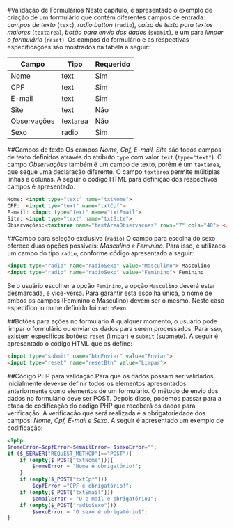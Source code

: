 #Validação de Formulários
Neste capítulo, é apresentado o exemplo de criação de um formulário que contém diferentes campos de entrada: *campos de texto* (`text`), *radio button* (`radio`), *caixa de texto para textos maiores* (`textarea`), *botão para envio dos dados* (`submit`), e um para *limpar o formulário* (`reset`). Os campos do formulário e as respectivas especificações são mostrados na tabela a seguir:

| Campo | Tipo | Requerido |
| -- | -- | -- |
| Nome | text | Sim |
| CPF | text | Sim |
| E-mail | text | Sim |
| Site | text | Não |
| Observações | textarea | Não |
| Sexo | radio | Sim |

##Campos de texto
Os campos *Nome, Cpf, E-mail, Site* são todos campos de texto definidos através do atributo `type` com valor `text` (`type="text"`). O campo *Observações* também é um campo de texto, porém é um `textarea`, que segue uma declaração diferente. O campo `textarea` permite múltiplas linhas e colunas. A seguir o código HTML para definição dos respectivos campos é apresentado.
```html
Nome: <input type="text" name="txtNome">
CPF:  <input tyé="text" name="txtCpf">
E-mail: <input type="text" name="txtEmail">
Site: <input type="text" name="txtSite">
Observações:<textarea name="textAreaObservacoes" rows="7" cols="40"> </textarea>
```
##Campo para seleção exclusiva (`radio`)
O campo para escolha do sexo oferece duas opções possíveis: *Masculino e Feminino*. Para isso, é utilizado um campo do tipo `radio`, conforme código apresentado a seguir:
```html
<input type="radio" name="radioSexo" value="Masculino"> Masculino
<input type="radio" name="radioSexo" value="Feminino"> Feminino
```
Se o usuário escolher a opção `Feminino`, a opção `Masculino` deverá estar desmarcada, e vice-versa. Para garantir esta escolha única, o nome de ambos os campos (Feminino e Masculino) devem ser o mesmo. Neste caso específico, o nome definido foi `radioSexo`.

##Botões para ações no formulário
A qualquer momento, o usuário pode limpar o formulário ou enviar os dados para serem processados. Para isso, existem específicos botões: `reset` (limpar) e `submit` (submete). A seguir é apresentado o código HTML que os define:
```html
<input type="submit" name="btnEnviar" value="Enviar">
<input type="reset" name="resetBtn" value="Limpar">
```
##Código PHP para validação
Para que os dados possam ser validados, inicialmente deve-se definir todos os elementos apresentados anteriormente como elementos de um formulário. O método de envio dos dados no formulário deve ser POST. Depois disso, podemos passar para a etapa de codificação do código PHP que receberá os dados para verificação. A verificação que será realizada é a obrigatoriedade dos campos: *Nome, Cpf, E-mail e Sexo*. A seguir é apresentado um exemplo de codificação: 
```php
<?php
$nomeError=$cpfError=$emailError= $sexoError="";
if ($_SERVER["REQUEST_METHOD"]=="POST"){
    if (empty($_POST["txtNome"])){
        $nomeError = "Nome é obrigatório!";
    }
    if (empty($_POST["txtCpf"]))
        $cpfError ="CPF é obrigatório!";
    if (empty($_POST["txtEmail"]))
        $emailError = "O e-mail é obrigatório1";
    if (empty($_POST["radioSexo"]))
        $sexoError = "O sexo é obrigatório1";
}    
```

